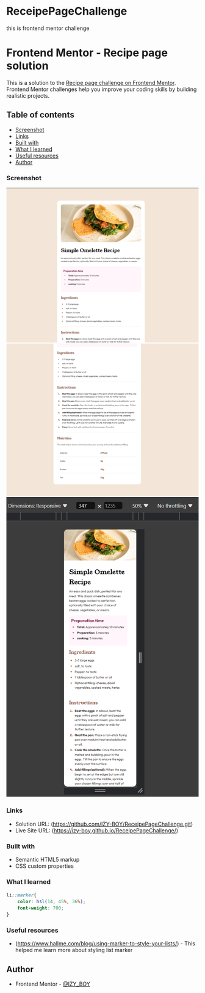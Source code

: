 # ReceipePageChallenge
 this is frontend mentor challenge

# Frontend Mentor - Recipe page solution

This is a solution to the [Recipe page challenge on Frontend Mentor](https://www.frontendmentor.io/challenges/recipe-page-KiTsR8QQKm). Frontend Mentor challenges help you improve your coding skills by building realistic projects. 

## Table of contents

  - [Screenshot](#screenshot)
  - [Links](#links)
  - [Built with](#built-with)
  - [What I learned](#what-i-learned)
  - [Useful resources](#useful-resources)
- [Author](#author)


### Screenshot

![](assets/images/Screenshot-desktop-1.png)
![](assets/images/Screenshot-desktop-2.png)
![](assets/images/Screenshot-mobile.png)


### Links

- Solution URL: (https://github.com/IZY-BOY/ReceipePageChallenge.git)
- Live Site URL: (https://izy-boy.github.io/ReceipePageChallenge/)


### Built with

- Semantic HTML5 markup
- CSS custom properties


### What I learned

```css
li::marker{
    color: hsl(14, 45%, 36%);
    font-weight: 700;
}
```

### Useful resources

- (https://www.hallme.com/blog/using-marker-to-style-your-lists/) - This helped me learn more about styling list marker

## Author

- Frontend Mentor - [@IZY_BOY](https://www.frontendmentor.io/profile/IZY_BOY)

